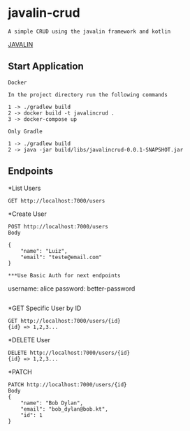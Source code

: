 # javalin-crud

```
A simple CRUD using the javalin framework and kotlin
```
[JAVALIN](https://javalin.io/)


## Start Application

```
Docker

In the project directory run the following commands

1 -> ./gradlew build
2 -> docker build -t javalincrud .
3 -> docker-compose up
```

```
Only Gradle

1 -> ./gradlew build
2 -> java -jar build/libs/javalincrud-0.0.1-SNAPSHOT.jar
```

## Endpoints

*List Users

```
GET http://localhost:7000/users
```
*Create User

```
POST http://localhost:7000/users
Body

{
	"name": "Luiz",
	"email": "teste@email.com"
}

***Use Basic Auth for next endpoints
```
username: alice
password: better-password
```

```
*GET Specific User by ID

```
GET http://localhost:7000/users/{id}
{id} => 1,2,3...
```

*DELETE User

```
DELETE http://localhost:7000/users/{id}
{id} => 1,2,3...
```

*PATCH

```
PATCH http://localhost:7000/users/{id}
Body
{
    "name": "Bob Dylan",
    "email": "bob_dylan@bob.kt",
    "id": 1
}
```




